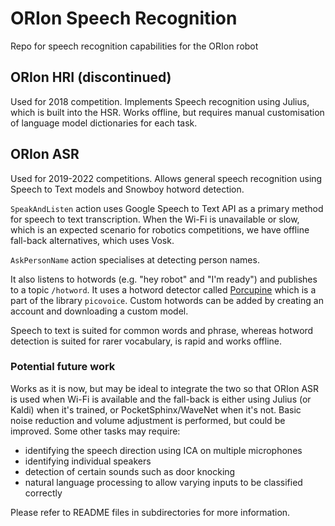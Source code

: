 # ORIon Speech Recognition
Repo for speech recognition capabilities for the ORIon robot

## ORIon HRI (discontinued)
Used for 2018 competition.
Implements Speech recognition using Julius, which is built into the HSR. 
Works offline, but requires manual customisation of language model dictionaries for each task.

## ORIon ASR
Used for 2019-2022 competitions.
Allows general speech recognition using Speech to Text models and Snowboy hotword detection. 

`SpeakAndListen` action uses Google Speech to Text API as a primary method for speech to text transcription. When the 
Wi-Fi is unavailable or slow, which is an expected scenario for robotics competitions, we have offline fall-back alternatives,
which uses Vosk. 

`AskPersonName` action specialises at detecting person names.

It also listens to hotwords (e.g. "hey robot" and "I'm ready") and publishes to a topic `/hotword`. It uses a hotword detector called [Porcupine](https://picovoice.ai/docs/quick-start/console-porcupine/) which is a part of the library `picovoice`. 
Custom hotwords can be added by creating an account and downloading a custom model.

Speech to text is suited for common words and phrase, whereas hotword detection is suited for rarer vocabulary, is rapid and works offline.

### Potential future work
Works as it is now, but may be ideal to integrate the two so that ORIon ASR is used when Wi-Fi is available and the fall-back is either using Julius (or Kaldi) when it's trained, or PocketSphinx/WaveNet when it's not.
Basic noise reduction and volume adjustment is performed, but could be improved. 
Some other tasks may require:
- identifying the speech direction using ICA on multiple microphones
- identifying individual speakers
- detection of certain sounds such as door knocking
- natural language processing to allow varying inputs to be classified correctly

Please refer to README files in subdirectories for more information.
